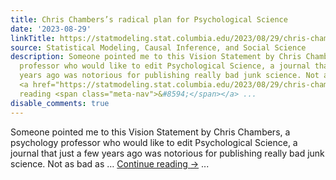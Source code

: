 ```yaml
---
title: Chris Chambers’s radical plan for Psychological Science
date: '2023-08-29'
linkTitle: https://statmodeling.stat.columbia.edu/2023/08/29/chris-chamberss-radical-plan-for-psychological-science/
source: Statistical Modeling, Causal Inference, and Social Science
description: Someone pointed me to this Vision Statement by Chris Chambers, a psychology
  professor who would like to edit Psychological Science, a journal that just a few
  years ago was notorious for publishing really bad junk science. Not as bad as &#8230;
  <a href="https://statmodeling.stat.columbia.edu/2023/08/29/chris-chamberss-radical-plan-for-psychological-science/">Continue
  reading <span class="meta-nav">&#8594;</span></a> ...
disable_comments: true
---
```

Someone pointed me to this Vision Statement by Chris Chambers, a psychology professor who would like to edit Psychological Science, a journal that just a few years ago was notorious for publishing really bad junk science. Not as bad as &#8230; <a href="https://statmodeling.stat.columbia.edu/2023/08/29/chris-chamberss-radical-plan-for-psychological-science/">Continue reading <span class="meta-nav">&#8594;</span></a> ...